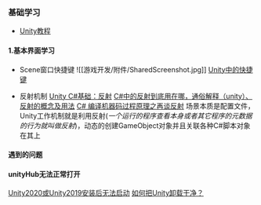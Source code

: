 ### 基础学习
* [Unity教程](https://www.bilibili.com/video/BV1HX4y1V71E?p=5&vd_source=8636d68797fa4651942df4dc09db7987)
#### 1.基本界面学习
* Scene窗口快捷键 ![[游戏开发/附件/SharedScreenshot.jpg]]
	[Unity中的快捷键](https://blog.csdn.net/LJH_Gemini/article/details/89052132)

* 反射机制 [Unity C#基础：反射](https://blog.csdn.net/q493201681/article/details/82623802)
	[C#中的反射到底用在哪，通俗解释（unity）、反射的概念及用法](https://blog.csdn.net/qq_32175379/article/details/113880100?spm=1001.2101.3001.6650.2&utm_medium=distribute.pc_relevant.none-task-blog-2%7Edefault%7ECTRLIST%7ERate-2-113880100-blog-82623802.pc_relevant_default&depth_1-utm_source=distribute.pc_relevant.none-task-blog-2%7Edefault%7ECTRLIST%7ERate-2-113880100-blog-82623802.pc_relevant_default&utm_relevant_index=5)
	[C# 编译机器码过程原理之再谈反射](https://www.cnblogs.com/netlock/p/14177564.html#:~:text=C%23,%E6%BA%90%E4%BB%A3%E7%A0%81%E5%88%B0%E6%9C%BA%E5%99%A8%E7%A0%81%E8%BF%87%E7%A8%8B%EF%BC%9A%201%E3%80%81%E6%BA%90%E4%BB%A3%E7%A0%81%E2%80%94%E2%80%942%E3%80%81%E7%BC%96%E8%AF%91%E5%99%A8%EF%BC%88vs%E8%87%AA%E5%B8%A6%E7%9A%84csc.exe%EF%BC%8C%E8%BF%98%E6%9C%89mono%E7%9A%84mcs.exe%EF%BC%8C%E3%80%90java%E7%BC%96%E8%AF%91%E5%99%A8javac.exe%E3%80%91%EF%BC%89%E2%80%94%E2%80%943%E3%80%81IL%E4%B8%AD%E9%97%B4%E8%AF%AD%E8%A8%80%E5%AD%97%E8%8A%82%E7%A0%81%E2%80%94%E2%80%944%E3%80%81CLR%E5%90%AF%E5%8A%A8JIT%E5%8D%B3%E6%97%B6%E7%BC%96%E8%AF%91%E2%80%94%E2%80%945%E3%80%81%E5%B0%86IL%E7%BC%96%E8%AF%91%E4%B8%BA%E5%8F%AF%E4%BB%A5%E7%9C%9F%E6%AD%A3%E5%9C%A8CPU%E4%B8%8A%E8%BF%90%E8%A1%8C%E7%9A%84%E6%9C%BA%E5%99%A8%E7%A0%81%E3%80%82)
	场景本质是配置文件，Unity工作机制就是利用反射(_一个运行的程序查看本身或者其它程序的元数据的行为就叫做反射_)，动态的创建GameObject对象并且关联各种C#脚本对象在其上

#### 遇到的问题
#### unityHub无法正常打开
[Unity2020或Unity2019安装后无法启动](https://blog.csdn.net/lzw0321/article/details/118540014#:~:text=%E5%8E%9F%E5%9B%A0%20%E9%80%9A%E8%BF%87%E6%9F%A5%E7%9C%8Bunity%20hub%E7%9A%84%E6%97%A5%E5%BF%97%E5%8F%91%E7%8E%B0Unity%20%E5%90%AF%E5%8A%A8%E7%9A%84%E6%97%B6%E5%80%99%E4%BC%9A%E6%A3%80%E6%9F%A5,liences%EF%BC%8C%E5%A6%82%E6%9E%9C%E4%B8%8D%E5%90%88%E8%A7%84%E5%88%99%E6%97%A0%E6%B3%95%E5%90%AF%E5%8A%A8%E3%80%82%20unity%20hub%E7%9A%84%E6%97%A5%E5%BF%97%E5%AD%98%E6%94%BE%E5%9C%A8%EF%BC%9AC%3AUsersqingAppDataRoaming%5B%26Un%26%5DityHublogs%EF%BC%8C%E6%8C%89%E4%B8%8BWin%2BR%EF%BC%8C%E5%9C%A8%E8%BF%90%E8%A1%8C%E4%B8%AD%E8%BE%93%E5%85%A5%EF%BC%9A%25USERPROFILE%25AppDataRoaming%5B%26Un%26%5DityHublogs%EF%BC%8C%E5%9B%9E%E8%BD%A6%E5%B0%B1%E5%8F%AF%E4%BB%A5%E6%89%93%E5%BC%80unity%20hub%20log%E7%9B%AE%E5%BD%95%E3%80%82)
[如何把Unity卸载干净？](https://blog.csdn.net/weixin_46218781/article/details/104959896)